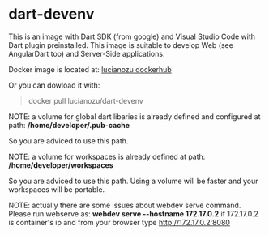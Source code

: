 # dart-devenv 

This is an image with Dart SDK (from google) and Visual Studio Code with Dart plugin preinstalled. This image is suitable to
develop Web (see AngularDart too) and Server-Side applications.

Docker image is located at:
[lucianozu dockerhub](https://hub.docker.com/r/lucianozu/dart-devenv/)

Or you can dowload it with:

> docker pull lucianozu/dart-devenv

NOTE: a volume for global dart libaries is already defined and configured at path: **/home/developer/.pub-cache**

So you are adviced to use this path.

NOTE: a volume for workspaces is already defined at path: **/home/developer/workspaces**

So you are adviced to use this path. Using a volume will be faster and your workspaces will be portable.

NOTE: actually there are some issues about webdev serve command. Please run webserve as:
**webdev serve --hostname 172.17.0.2**
if 172.17.0.2 is container's ip and from your browser type http://172.17.0.2:8080


